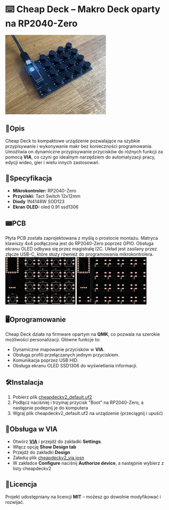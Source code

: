 # ⌨️ Cheap Deck – Makro Deck oparty na RP2040-Zero

<img src="img/cheapdeckv2.jpeg" width="auto" height="250">

## 📖Opis
Cheap Deck to kompaktowe urządzenie pozwalające na szybkie przypisywanie i wykonywanie makr bez konieczności programowania. Umożliwia on dynamiczne przypisywanie przycisków do różnych funkcji za pomocą **VIA**, co czyni go idealnym narzędziem do automatyzacji pracy, edycji wideo, gier i wielu innych zastosowań.

## 🔧Specyfikacja
- **Mikrokontroler:** RP2040-Zero
- **Przyciski:** Tact Switch 12x12mm
- **Diody** 1N4148W SOD123
- **Ekran OLED:** oled 0.91 ssd1306

## 📟PCB
Płyta PCB została zaprojektowana z myślą o prostocie montażu. Matryca klawiszy 4x4 podłączona jest do RP2040-Zero poprzez GPIO. Obsługa ekranu OLED odbywa się przez magistralę I2C. Układ jest zasilany przez złącze USB-C, które służy również do programowania mikrokontrolera.
<img src="img/sm_black_top.png" width="auto" height="150"> <img src="img/sm_black_bottom.png" width="auto" height="150">

## 🖥️Oprogramowanie
Cheap Deck działa na firmware opartym na **QMK**, co pozwala na szerokie możliwości personalizacji. Główne funkcje to:
- Dynamiczne mapowanie przycisków w **VIA**.
- Obsługa profili przełączanych jednym przyciskiem.
- Komunikacja poprzez USB HID.
- Obsługa ekranu OLED SSD1306 do wyświetlania informacji.

## 🛠️Instalacja
1. Pobierz plik [cheapdeckv2_default.uf2](https://github.com/KAJOT101/CheapDeckV2/raw/refs/heads/main/build/cheapdeckv2_default.uf2)
2. Podłącz naciśniej i trzymaj przycisk "Boot" na RP2040-Zero, a następnie podepnij je do komputera
3. Wgraj plik cheapdeckv2_default.uf2 na urządzenie (przeciągnij i upuść) 

## 💾Obsługa w VIA
- Otwórz [**VIA**](https://www.usevia.app/) i przejdź do zakładki **Settings**.
- Włącz opcję **Show Design tab**
- Przejdź do zakładki **Design**
- Załaduj plik [cheapdeckv2_via.josn](https://github.com/KAJOT101/CheapDeckV2/blob/main/via/cheapdeckv2_via.json)
- W zakładce **Configure** naciśnij **Authorize device**, a następnie wybierz z listy cheapdeckv2

## 📜Licencja
Projekt udostępniany na licencji **MIT** – możesz go dowolnie modyfikować i rozwijać.
